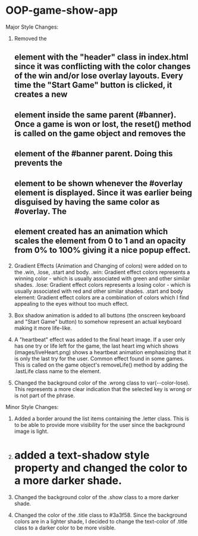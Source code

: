 # OOP-game-show-app

Major Style Changes:

1. Removed the <h2> element with the "header" class in index.html since it was conflicting with the color changes of the win and/or lose overlay layouts. Every time the "Start Game" button is clicked, it creates a new <h2> element inside the same parent (#banner). Once a game is won or lost, the reset() method is called on the game object and removes the <h2> element of the #banner parent. Doing this prevents the <h2> element to be shown whenever the #overlay element is displayed. Since it was earlier being disguised by having the same color as #overlay.
   The <h2> element created has an animation which scales the element from 0 to 1 and an opacity from 0% to 100% giving it a nice popup effect.

2. Gradient Effects (Animation and Changing of colors) were added on to the .win, .lose, .start and body.
   .win: Gradient effect colors represents a winning color - which is usually associated with green and other similar shades.
   .lose: Gradient effect colors represents a losing color - which is usually associated with red and other similar shades.
   .start and body element: Gradient effect colors are a combination of colors which I find appealing to the eyes without too much effect.

3. Box shadow animation is added to all buttons (the onscreen keyboard and "Start Game" button) to somehow represent an actual keyboard making it more life-like.

4. A "heartbeat" effect was added to the final heart image. If a user only has one try or life left for the game, the last heart img which shows (images/liveHeart.png) shows a heartbeat animation emphasizing that it is only the last try for the user. Common effect found in some games. This is called on the game object's removeLife() method by adding the .lastLife class name to the element.

5. Changed the background color of the .wrong class to var(--color-lose). This represents a more clear indication that the selected key is wrong or is not part of the phrase.

Minor Style Changes:

1. Added a border around the list items containing the .letter class. This is to be able to provide more visibility for the user since the background image is light.

2. <h1> added a text-shadow style property and changed the color to a more darker shade.
3. Changed the background color of the .show class to a more darker shade.
4. Changed the color of the .title class to #3a3f58. Since the background colors are in a lighter shade, I decided to change the text-color of .title class to a darker color to be more visible.
